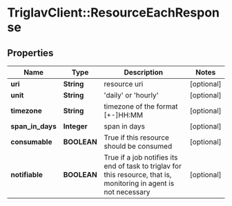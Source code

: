 # TriglavClient::ResourceEachResponse

## Properties
Name | Type | Description | Notes
------------ | ------------- | ------------- | -------------
**uri** | **String** | resource uri | [optional] 
**unit** | **String** | &#39;daily&#39; or &#39;hourly&#39; | [optional] 
**timezone** | **String** | timezone of the format [+-]HH:MM | [optional] 
**span_in_days** | **Integer** | span in days | [optional] 
**consumable** | **BOOLEAN** | True if this resource should be consumed | [optional] 
**notifiable** | **BOOLEAN** | True if a job notifies its end of task to triglav for this resource, that is, monitoring in agent is not necessary | [optional] 


